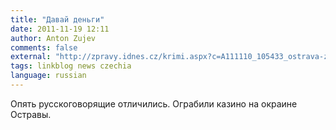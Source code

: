 ```yaml
---
title: "Давай деньги"
date: 2011-11-19 12:11
author: Anton Zujev
comments: false
external: "http://zpravy.idnes.cz/krimi.aspx?c=A111110_105433_ostrava-zpravy_jog"
tags: linkblog news czechia
language: russian
---
```


Опять русскоговорящие отличились. Ограбили казино на окраине Остравы.